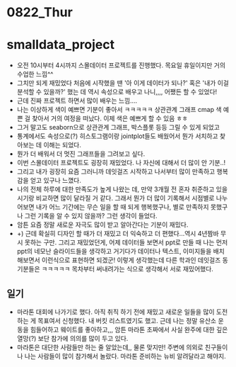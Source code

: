 # 0822_Thur

# smalldata_project

- 오전 10시부터 4시까지 스몰데이터 프로젝트를 진행했다. 목요일 휴일이지만 거의 수업한 느낌^^
- 그치만 되게 재밌었다 처음에 시작했을 땐 '아 이게 데이터가 되나?' 혹은 '내가 이걸 분석할 수 있을까?' 했는 데 역시 속성으로 배우고 나니,,,, 어쨌든 할 수 있었다!
- 근데 진짜 프로젝트 하면서 많이 배우는 느낌....
- 나는 이상하게 색이 예쁘면 기분이 좋아서 ㅋㅋㅋㅋㅋ 상관관계 그래프 cmap 색 예쁜 걸 찾아서 거의 여정을 떠났다. 이제 색은 예쁘게 할 수 있음 ㅎㅎ
- 그거 말고도 seaborn으로 상관관계 그래프, 박스플롯 등등 그릴 수 있게 되었고
- 통계에서도 속성으로(?) 히스토그램이랑 jointplot들도 배웠어서 뭔가 서치하고 찾아보는 데 이해는 되었다.
- 뭔가 더 배워서 더 멋진 그래프들을 그려보고 싶다.
- 이번 스몰데이터 프로젝트도 굉장히 재밌었다. 나 자신에 대해서 더 많이 안 기분..!
- 그리고 내가 굉장히 요즘 그러니까 데잇걸즈 시작하고 나서부터 많이 만족하고 행복감을 얻고 있구나 느꼈다.
- 나의 전체 하루에 대한 만족도가 높게 나왔는 데, 만약 3개월 전 혼자 취준하고 있을 시기랑 비교하면 많이 달라질 거 같다. 그래서 뭔가 더 많이 기록해서 시점별로 나누어보면 내가 어느 기간에는 무슨 일을 할 때 되게 행복했구나, 별로 만족하지 못했구나 그런 기록을 알 수 있지 않을까? 그런 생각이 들었다.
- 암튼 요즘 정말 새로운 자극도 많이 받고 알아간다는 기분이 재밌다.
- +) 근데 확실히 디자인 할 때가 더 재밌고 더 익숙하고 더 편했다...역시 4년짬바 무시 못하는 구만. 그리고 재밌었던게, 어제 데이터들 보면서 ppt로 만들 때 나는 먼저 ppt의 네모난 슬라이드들을 생각하고 거기다가 데이터나 텍스트, 이미지들을 배치해보면서 이런식으로 표현하면 되겠군! 이렇게 생각했는데 다른 학과인 데잇걸즈 동기분들은 ㅋㅋㅋㅋㅋ 목차부터 써내려가는 식으로 생각해서 서로 재밌어했다.

## 일기

- 마라톤 대회에 나가기로 했다. 아직 취직 하기 전에 재밌고 새로운 일들을 많이 도전하는 게 목표여서 신청했다. 내 버킷 리스트였기도 했고. 근데 나는 정말 유산소 운동을 힘들어하고 웨이트를 좋아하고,,, 암튼 마라톤 초짜에서 사실 완주에 대한 깊은 열망(?) 보단 참가에 의의를 많이 두고 있다.
- 마라톤은 대단한 사람들만 하는 줄 알았는데,, 물론 맞지만! 주변에 의외로 친구들이나 나는 사람들이 많이 참가해서 놀랐다. 마라톤 준비하는 뉴비 알려달라고 해야지.